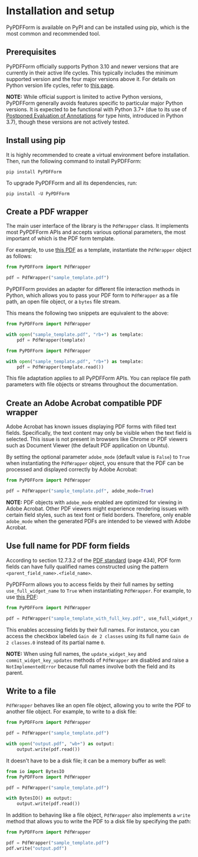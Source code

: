 # Installation and setup

PyPDFForm is available on PyPI and can be installed using pip, which is the most common and recommended tool.

## Prerequisites

PyPDFForm officially supports Python 3.10 and newer versions that are currently in their active life cycles. This typically includes the minimum supported version and the four major versions above it. For details on Python version life cycles, refer to [this page](https://devguide.python.org/versions/).

**NOTE:** While official support is limited to active Python versions, PyPDFForm generally avoids features specific to particular major Python versions. It is expected to be functional with Python 3.7+ (due to its use of [Postponed Evaluation of Annotations](https://peps.python.org/pep-0563/) for type hints, introduced in Python 3.7), though these versions are not actively tested.

## Install using pip

It is highly recommended to create a virtual environment before installation. Then, run the following command to install PyPDFForm:

```shell
pip install PyPDFForm
```

To upgrade PyPDFForm and all its dependencies, run:

```shell
pip install -U PyPDFForm
```

## Create a PDF wrapper

The main user interface of the library is the `PdfWrapper` class. It implements most PyPDFForm APIs and accepts various optional parameters, the most important of which is the PDF form template.

For example, to use [this PDF](pdfs/sample_template.pdf) as a template, instantiate the `PdfWrapper` object as follows:

```python
from PyPDFForm import PdfWrapper

pdf = PdfWrapper("sample_template.pdf")
```

PyPDFForm provides an adapter for different file interaction methods in Python, which allows you to pass your PDF form to `PdfWrapper` as a file path, an open file object, or a `bytes` file stream.

This means the following two snippets are equivalent to the above:

```python
from PyPDFForm import PdfWrapper

with open("sample_template.pdf", "rb+") as template:
    pdf = PdfWrapper(template)
```

```python
from PyPDFForm import PdfWrapper

with open("sample_template.pdf", "rb+") as template:
    pdf = PdfWrapper(template.read())
```

This file adaptation applies to all PyPDFForm APIs. You can replace file path parameters with file objects or streams throughout the documentation.

## Create an Adobe Acrobat compatible PDF wrapper

Adobe Acrobat has known issues displaying PDF forms with filled text fields. Specifically, the text content may only be visible when the text field is selected. This issue is not present in browsers like Chrome or PDF viewers such as Document Viewer (the default PDF application on Ubuntu).

By setting the optional parameter `adobe_mode` (default value is `False`) to `True` when instantiating the `PdfWrapper` object, you ensure that the PDF can be processed and displayed correctly by Adobe Acrobat:

```python
from PyPDFForm import PdfWrapper

pdf = PdfWrapper("sample_template.pdf", adobe_mode=True)
```

**NOTE:** PDF objects with `adobe_mode` enabled are optimized for viewing in Adobe Acrobat. Other PDF viewers might experience rendering issues with certain field styles, such as text font or field borders. Therefore, only enable `adobe_mode` when the generated PDFs are intended to be viewed with Adobe Acrobat.

## Use full name for PDF form fields

According to section 12.7.3.2 of the [PDF standard](https://opensource.adobe.com/dc-acrobat-sdk-docs/pdfstandards/PDF32000_2008.pdf) (page 434), PDF form fields can have fully qualified names constructed using the pattern `<parent_field_name>.<field_name>`.

PyPDFForm allows you to access fields by their full names by setting `use_full_widget_name` to `True` when instantiating `PdfWrapper`. For example, to use [this PDF](pdfs/sample_template_with_full_key.pdf):

```python
from PyPDFForm import PdfWrapper

pdf = PdfWrapper("sample_template_with_full_key.pdf", use_full_widget_name=True)
```

This enables accessing fields by their full names. For instance, you can access the checkbox labeled `Gain de 2 classes` using its full name `Gain de 2 classes.0` instead of its partial name `0`.

**NOTE:** When using full names, the `update_widget_key` and `commit_widget_key_updates` methods of `PdfWrapper` are disabled and raise a `NotImplementedError` because full names involve both the field and its parent.

## Write to a file

`PdfWrapper` behaves like an open file object, allowing you to write the PDF to another file object. For example, to write to a disk file:

```python
from PyPDFForm import PdfWrapper

pdf = PdfWrapper("sample_template.pdf")

with open("output.pdf", "wb+") as output:
    output.write(pdf.read())
```

It doesn't have to be a disk file; it can be a memory buffer as well:

```python
from io import BytesIO
from PyPDFForm import PdfWrapper

pdf = PdfWrapper("sample_template.pdf")

with BytesIO() as output:
    output.write(pdf.read())
```

In addition to behaving like a file object, `PdfWrapper` also implements a `write` method that allows you to write the PDF to a disk file by specifying the path:

```python
from PyPDFForm import PdfWrapper

pdf = PdfWrapper("sample_template.pdf")
pdf.write("output.pdf")
```
